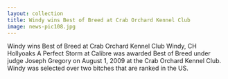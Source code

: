 ```yaml
---
layout: collection
title: Windy wins Best of Breed at Crab Orchard Kennel Club
image: news-pic108.jpg
---
```

Windy wins Best of Breed at Crab Orchard Kennel Club
 Windy, CH Hollyoaks A Perfect Storm at Calibre was awarded Best of Breed under judge Joseph Gregory on August 1, 2009 at the Crab Orchard Kennel Club. Windy was selected over two bitches that are ranked in the US. 
